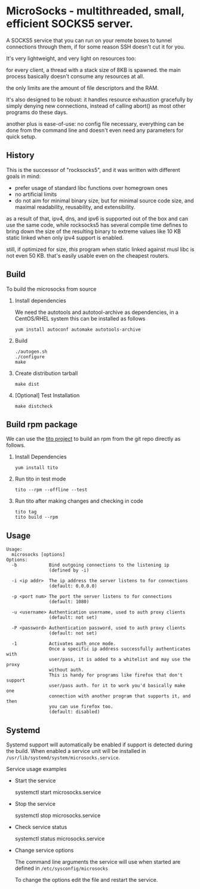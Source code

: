 MicroSocks - multithreaded, small, efficient SOCKS5 server.
===========================================================

A SOCKS5 service that you can run on your remote boxes to tunnel connections
through them, if for some reason SSH doesn't cut it for you.

It's very lightweight, and very light on resources too:

for every client, a thread with a stack size of 8KB is spawned.
the main process basically doesn't consume any resources at all.

the only limits are the amount of file descriptors and the RAM.

It's also designed to be robust: it handles resource exhaustion
gracefully by simply denying new connections, instead of calling abort()
as most other programs do these days.

another plus is ease-of-use: no config file necessary, everything can be
done from the command line and doesn't even need any parameters for quick
setup.

History
-------

This is the successor of "rocksocks5", and it was written with
different goals in mind:

- prefer usage of standard libc functions over homegrown ones
- no artificial limits
- do not aim for minimal binary size, but for minimal source code size,
  and maximal readability, reusability, and extensibility.

as a result of that, ipv4, dns, and ipv6 is supported out of the box
and can use the same code, while rocksocks5 has several compile time
defines to bring down the size of the resulting binary to extreme values
like 10 KB static linked when only ipv4 support is enabled.

still, if optimized for size, *this* program when static linked against musl
libc is not even 50 KB. that's easily usable even on the cheapest routers.

Build
------------------------

To build the microsocks from source

1. Install dependencies

    We need the autotools and autotool-archive as dependencies, in a CentOS/RHEL system this can be installed as follows
    
    ```
    yum install autoconf automake autotools-archive
    ```

1. Build

    ```
    ./autogen.sh
    ./configure
    make
    ```

2. Create distribution tarball

    ```
    make dist
    ```

3. [Optional] Test Installation

    ```
    make distcheck
    ```

Build rpm package
------------------------
We can use the [tito project](https://github.com/dgoodwin/tito) to build an rpm from the git repo directly as follows.

1. Install Dependencies

    ```
    yum install tito
    ```

1. Run tito in test mode

    ```
    tito --rpm --offline --test
    ```

1. Run tito after making changes and checking in code

    ```
    tito tag
    tito build --rpm
    ```
    
Usage
------------------------
```
Usage:
  microsocks [options]
Options:
  -b            Bind outgoing connections to the listening ip
                (defined by -i)

  -i <ip addr>  The ip address the server listens to for connections
                (default: 0.0.0.0)

  -p <port num> The port the server listens to for connections
                (default: 1080)

  -u <username> Authentication username, used to auth proxy clients
                (default: not set)

  -P <password> Authentication password, used to auth proxy clients
                (default: not set)
                
  -1            Activates auth_once mode. 
                Once a specific ip address successfully authenticates with 
                user/pass, it is added to a whitelist and may use the proxy
                without auth.
                This is handy for programs like firefox that don't support 
                user/pass auth. for it to work you'd basically make one 
                connection with another program that supports it, and then 
                you can use firefox too.
                (default: disabled)
```

Systemd
------------------------

Systemd support will automatically be enabled if support is detected during the build. When enabled a service unit will be installed in `/usr/lib/systemd/system/microsocks.service`.

Service usage examples

- Start the service

    systemctl start microsocks.service

- Stop the service

    systemctl stop microsocks.service

- Check service status

    systemctl status microsocks.service

- Change service options

    The command line arguments the service will use when started are defined in `/etc/sysconfig/microsocks`

    To change the options edit the file and restart the service.



